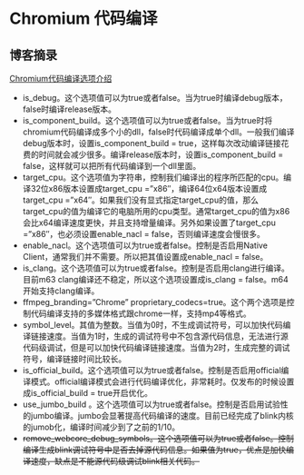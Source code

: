 # Chromium 代码编译

## 博客摘录
[Chromium代码编译选项介绍](https://gclxry.com/chromium-build-args/)
- is_debug。这个选项值可以为true或者false。当为true时编译debug版本，false时编译release版本。
- is_component_build。这个选项值可以为true或者false。当为true时将chromium代码编译成多个小的dll，false时代码编译成单个dll。一般我们编译debug版本时，设置is_component_build = true，这样每次改动编译链接花费的时间就会减少很多。编译release版本时，设置is_component_build = false，这样就可以把所有代码编译到一个dll里面。
- target_cpu。这个选项值为字符串，控制我们编译出的程序所匹配的cpu。编译32位x86版本设置成target_cpu =”x86″，编译64位x64版本设置成target_cpu =”x64″。如果我们没有显式指定target_cpu的值，那么target_cpu的值为编译它的电脑所用的cpu类型。通常target_cpu的值为x86会比x64编译速度更快，并且支持增量编译。另外如果设置了target_cpu =”x86″，也必须设置enable_nacl = false，否则编译速度会慢很多。
- enable_nacl。这个选项值可以为true或者false。控制是否启用Native Client，通常我们并不需要。所以把其值设置成enable_nacl = false。
- is_clang。这个选项值可以为true或者false。控制是否启用clang进行编译。目前m63 clang编译还不稳定，所以这个选项设置成is_clang = false。m64开始支持clang编译。
- ffmpeg_branding=”Chrome” proprietary_codecs=true。这个两个选项是控制代码编译支持的多媒体格式跟chrome一样，支持mp4等格式。
- symbol_level。其值为整数。当值为0时，不生成调试符号，可以加快代码编译链接速度。当值为1时，生成的调试符号中不包含源代码信息，无法进行源代码级调试，但是可以加快代码编译链接速度。当值为2时，生成完整的调试符号，编译链接时间比较长。
- is_official_build。这个选项值可以为true或者false。控制是否启用official编译模式。official编译模式会进行代码编译优化，非常耗时。仅发布的时候设置成is_official_build = true开启优化。
- use_jumbo_build 。这个选项值可以为true或者false。控制是否启用试验性的jumbo编译。jumbo会显著提高代码编译的速度。目前已经完成了blink内核的jumob化，编译时间减少到了之前的1/10。
- ~~remove_webcore_debug_symbols。这个选项值可以为true或者false。控制编译生成blink调试符号中是否去掉源代码信息。如果值为true，优点是加快编译速度，缺点是不能源代码级调试blink相关代码。~~
